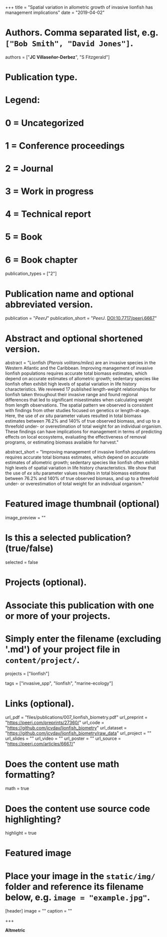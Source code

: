 +++
title = "Spatial variation in allometric growth of invasive lionfish has management implications"
date = "2019-04-02"

# Authors. Comma separated list, e.g. `["Bob Smith", "David Jones"]`.
authors = ["**JC Villaseñor-Derbez**", "S Fitzgerald"]

# Publication type.
# Legend:
# 0 = Uncategorized
# 1 = Conference proceedings
# 2 = Journal
# 3 = Work in progress
# 4 = Technical report
# 5 = Book
# 6 = Book chapter
publication_types = ["2"]

# Publication name and optional abbreviated version.
publication = "*PeerJ*"
publication_short = "*PeerJ*. [DOI:10.7717/peerj.6667](https://peerj.com/articles/6667/)"

# Abstract and optional shortened version.
abstract = "Lionfish (*Pterois volitans/miles*) are an invasive species in the Western Atlantic and the Caribbean. Improving management of invasive lionfish populations requires accurate total biomass estimates, which depend on accurate estimates of allometric growth; sedentary species like lionfish often exhibit high levels of spatial variation in life history characteristics. We reviewed 17 published length-weight relationships for lionfish taken throughout their invasive range and found regional differences that led to significant misestimates when calculating weight from length observations. The spatial pattern we observed is consistent with findings from other studies focused on genetics or length-at-age. Here, the use of *ex situ* parameter values resulted in total biomass estimates between 76.2% and 140% of true observed biomass, and up to a threefold under- or overestimation of total weight for an individual organism. These findings can have implications for management in terms of predicting effects on local ecosystems, evaluating the effectiveness of removal programs, or estimating biomass available for harvest."

abstract_short = "Improving management of invasive lionfish populations requires accurate total biomass estimates, which depend on accurate estimates of allometric growth; sedentary species like lionfish often exhibit high levels of spatial variation in life history characteristics. We show that the use of *ex situ* parameter values resultes in total biomass estimates between 76.2% and 140% of true observed biomass, and up to a threefold under- or overestimation of total weight for an individual organism."

# Featured image thumbnail (optional)
image_preview = ""

# Is this a selected publication? (true/false)
selected = false

# Projects (optional).
#   Associate this publication with one or more of your projects.
#   Simply enter the filename (excluding '.md') of your project file in `content/project/`.
projects = ["lionfish"]

tags = ["invasive_spp", "lionfish", "marine-ecology"]

# Links (optional).
url_pdf = "files/publications/007_lionfish_biometry.pdf"
url_preprint = "https://peerj.com/preprints/27360/"
url_code = "https://github.com/jcvdav/lionfish_biometry"
url_dataset = "https://github.com/jcvdav/lionfish_biometry/raw_data"
url_project = ""
url_slides = ""
url_video = ""
url_poster = ""
url_source = "https://peerj.com/articles/6667/"

# Does the content use math formatting?
math = true

# Does the content use source code highlighting?
highlight = true

# Featured image
# Place your image in the `static/img/` folder and reference its filename below, e.g. `image = "example.jpg"`.
[header]
image = ""
caption = ""

+++

**Altmetric**

<script type="text/javascript" src="https://d1bxh8uas1mnw7.cloudfront.net/assets/embed.js"></script><div class="altmetric-embed" data-badge-type="donut" data-altmetric-id="58379355" />


